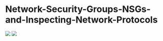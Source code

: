 # Network-Security-Groups-NSGs-and-Inspecting-Network-Protocols
<img src="https://github.com/talberto82/Network-Security-Groups-NSGs-and-Inspecting-Network-Protocols/assets/145931417/44cf3bfe-f78e-4bdc-8e85-da9d1196f3fd alt"/>
<img src="https://github.com/talberto82/Network-Security-Groups-NSGs-and-Inspecting-Network-Protocols/assets/145931417/984d9978-7064-4689-a4d9-11b665d17138 alt"/>

